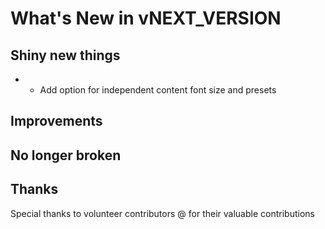 # What's New in vNEXT_VERSION

## Shiny new things

- - Add option for independent content font size and presets
## Improvements

## No longer broken

## Thanks

Special thanks to volunteer contributors @ for their valuable contributions
